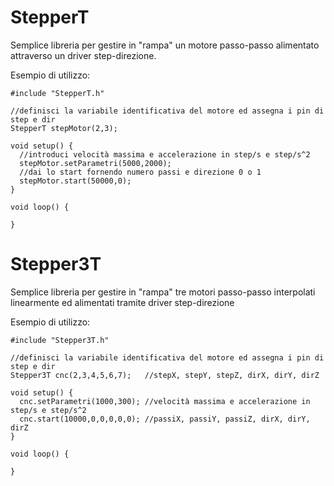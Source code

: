 # StepperT

Semplice libreria per gestire in "rampa" un motore passo-passo
alimentato attraverso un driver step-direzione.

Esempio di utilizzo:

```
#include "StepperT.h"

//definisci la variabile identificativa del motore ed assegna i pin di step e dir
StepperT stepMotor(2,3);

void setup() {
  //introduci velocità massima e accelerazione in step/s e step/s^2
  stepMotor.setParametri(5000,2000);
  //dai lo start fornendo numero passi e direzione 0 o 1
  stepMotor.start(50000,0);
}

void loop() {

}
```
# Stepper3T

Semplice libreria per gestire in "rampa" tre motori passo-passo
interpolati linearmente ed alimentati tramite driver step-direzione

Esempio di utilizzo:

```
#include "Stepper3T.h"

//definisci la variabile identificativa del motore ed assegna i pin di step e dir
Stepper3T cnc(2,3,4,5,6,7);   //stepX, stepY, stepZ, dirX, dirY, dirZ

void setup() {
  cnc.setParametri(1000,300); //velocità massima e accelerazione in step/s e step/s^2
  cnc.start(10000,0,0,0,0,0); //passiX, passiY, passiZ, dirX, dirY, dirZ
}

void loop() {

}
```

